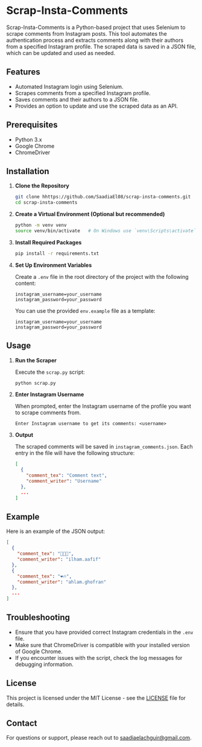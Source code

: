 # Scrap-Insta-Comments

Scrap-Insta-Comments is a Python-based project that uses Selenium to scrape comments from Instagram posts. This tool automates the authentication process and extracts comments along with their authors from a specified Instagram profile. The scraped data is saved in a JSON file, which can be updated and used as needed.

## Features

- Automated Instagram login using Selenium.
- Scrapes comments from a specified Instagram profile.
- Saves comments and their authors to a JSON file.
- Provides an option to update and use the scraped data as an API.

## Prerequisites

- Python 3.x
- Google Chrome
- ChromeDriver

## Installation

1. **Clone the Repository**

   ```bash
   git clone hhttps://github.com/SaadiaEl08/scrap-insta-comments.git
   cd scrap-insta-comments
   ```

2. **Create a Virtual Environment (Optional but recommended)**

   ```bash
   python -m venv venv
   source venv/bin/activate   # On Windows use `venv\Scripts\activate`
   ```

3. **Install Required Packages**

   ```bash
   pip install -r requirements.txt
   ```

4. **Set Up Environment Variables**

   Create a `.env` file in the root directory of the project with the following content:

   ```plaintext
   instagram_username=your_username
   instagram_password=your_password
   ```

   You can use the provided `env.example` file as a template:

   ```plaintext
   instagram_username=your_username
   instagram_password=your_password
   ```

## Usage

1. **Run the Scraper**

   Execute the `scrap.py` script:

   ```bash
   python scrap.py
   ```

2. **Enter Instagram Username**

   When prompted, enter the Instagram username of the profile you want to scrape comments from.

   ```
   Enter Instagram username to get its comments: <username>
   ```

3. **Output**

   The scraped comments will be saved in `instagram_comments.json`. Each entry in the file will have the following structure:

   ```json
   [
     {
       "comment_tex": "Comment text",
       "comment_writer": "Username"
     },
     ...
   ]
   ```

## Example

Here is an example of the JSON output:

```json
[
  {
    "comment_tex": "👍🏼🔥",
    "comment_writer": "ilham.aafif"
  },
  {
    "comment_tex": "❤️🔥",
    "comment_writer": "ahlam.ghofran"
  },
  ...
]
```

## Troubleshooting

- Ensure that you have provided correct Instagram credentials in the `.env` file.
- Make sure that ChromeDriver is compatible with your installed version of Google Chrome.
- If you encounter issues with the script, check the log messages for debugging information.

## License

This project is licensed under the MIT License - see the [LICENSE](LICENSE) file for details.

## Contact

For questions or support, please reach out to [saadiaelachguir@gmail.com](mailto:saadiaelachguir@gmail.com).